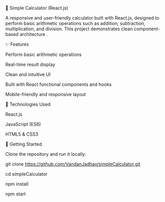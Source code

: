 🧮 Simple Calculator (React.js)

A responsive and user-friendly calculator built with React.js, designed to perform basic arithmetic operations such as addition, subtraction, multiplication, and division. This project demonstrates clean component-based architecture .

✨ Features

Perform basic arithmetic operations

Real-time result display

Clean and intuitive UI

Built with React functional components and hooks

Mobile-friendly and responsive layout

🔧 Technologies Used

React.js

JavaScript (ES6)

HTML5 & CSS3

🚀 Getting Started

Clone the repository and run it locally:

git clone https://github.com/VandanJadhav/simpleCalculator.git

cd simpleCalculator

npm install

npm start
